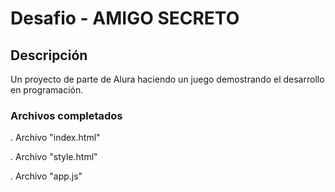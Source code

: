<h1>Desafio - AMIGO SECRETO</h1>

<h2>Descripción</h2>
<p>Un proyecto de parte de Alura haciendo un juego demostrando el desarrollo en programación.</p>

<h3>Archivos completados</h3>

. Archivo "index.html" 

. Archivo "style.html"

. Archivo "app.js"



